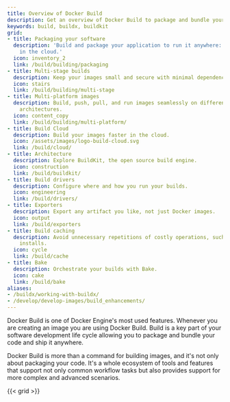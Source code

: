 ```yaml
---
title: Overview of Docker Build
description: Get an overview of Docker Build to package and bundle your code and ship it anywhere
keywords: build, buildx, buildkit
grid:
- title: Packaging your software
  description: 'Build and package your application to run it anywhere: locally or
    in the cloud.'
  icon: inventory_2
  link: /build/building/packaging
- title: Multi-stage builds
  description: Keep your images small and secure with minimal dependencies.
  icon: stairs
  link: /build/building/multi-stage
- title: Multi-platform images
  description: Build, push, pull, and run images seamlessly on different computer
    architectures.
  icon: content_copy
  link: /build/building/multi-platform/
- title: Build Cloud
  description: Build your images faster in the cloud.
  icon: /assets/images/logo-build-cloud.svg
  link: /build/cloud/
- title: Architecture
  description: Explore BuildKit, the open source build engine.
  icon: construction
  link: /build/buildkit/
- title: Build drivers
  description: Configure where and how you run your builds.
  icon: engineering
  link: /build/drivers/
- title: Exporters
  description: Export any artifact you like, not just Docker images.
  icon: output
  link: /build/exporters
- title: Build caching
  description: Avoid unnecessary repetitions of costly operations, such as package
    installs.
  icon: cycle
  link: /build/cache
- title: Bake
  description: Orchestrate your builds with Bake.
  icon: cake
  link: /build/bake
aliases:
- /buildx/working-with-buildx/
- /develop/develop-images/build_enhancements/
---
```


Docker Build is one of Docker Engine's most used features. Whenever you are
creating an image you are using Docker Build. Build is a key part of your
software development life cycle allowing you to package and bundle your code and
ship it anywhere.

Docker Build is more than a command for building images, and it's not only about
packaging your code. It's a whole ecosystem of tools and features that support
not only common workflow tasks but also provides support for more complex and
advanced scenarios.

{{< grid >}}
